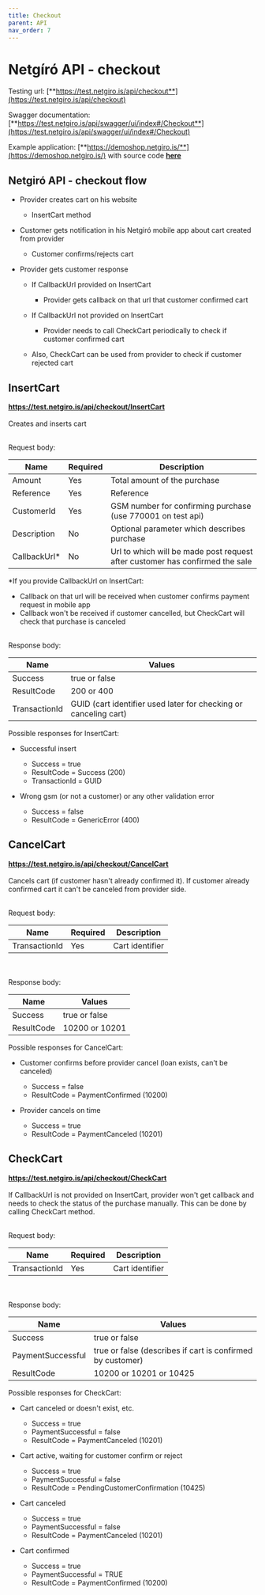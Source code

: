 ```yaml
---
title: Checkout
parent: API
nav_order: 7
---
```


# Netgíró API - checkout

Testing url: [**https://test.netgiro.is/api/checkout**](https://test.netgiro.is/api/checkout)

Swagger documentation: [**https://test.netgiro.is/api/swagger/ui/index#/Checkout**](https://test.netgiro.is/api/swagger/ui/index#/Checkout)

Example application: [**https://demoshop.netgiro.is/**](https://demoshop.netgiro.is/) with source code [**here**](https://github.com/netgiro/api-demo-client)

## Netgiró API - checkout flow
- Provider creates cart on his website
	- InsertCart method
    
- Customer gets notification in his Netgiró mobile app about cart created from provider
	- Customer confirms/rejects cart
    
- Provider gets customer response
	- If CallbackUrl provided on InsertCart
		- Provider gets callback on that url that customer confirmed cart

	- If CallbackUrl not provided on InsertCart
		- Provider needs to call CheckCart periodically to check if customer confirmed cart

	- Also, CheckCart can be used from provider to check if customer rejected cart

## InsertCart
**https://test.netgiro.is/api/checkout/InsertCart**
<br><br>
Creates and inserts cart

 <br>
Request body:

| Name  | Required | Description |
| ------------- | ------------- |------------- |
| Amount  | Yes | Total amount of the purchase  |
| Reference  | Yes | Reference |
| CustomerId | Yes | GSM number for confirming purchase (use 770001 on test api) |
| Description | No | Optional parameter which describes purchase |
| CallbackUrl*| No | Url to which will be made post request after customer has confirmed the sale |

*If you provide CallbackUrl on InsertCart:
  - Callback on that url will be received when customer confirms payment request in mobile app
  - Callback won't be received if customer cancelled, but CheckCart will check that purchase is canceled
 <br> <br>

Response body:

| Name | Values |
| ------------- |------------- |
| Success | true or false |
| ResultCode | 200 or 400 |
| TransactionId | GUID (cart identifier used later for checking or canceling cart) |


Possible responses for InsertCart:
  - Successful insert
      - Success = true
      - ResultCode = Success (200)
      - TransactionId = GUID

  - Wrong gsm (or not a customer) or any other validation error
    - Success = false
    - ResultCode = GenericError (400)

## CancelCart
**https://test.netgiro.is/api/checkout/CancelCart**
 <br><br>
Cancels cart (if customer hasn't already confirmed it). If customer already confirmed cart it can't be canceled from provider side.

 <br>
Request body:

| Name  | Required | Description |
| ------------- | ------------- |------------- |
| TransactionId  | Yes | Cart identifier  |

 <br> <br>
Response body:

| Name  | Values |
| ------------- | ------------- |
| Success | true or false |
| ResultCode | 10200 or 10201 |


Possible responses for CancelCart:
  - Customer confirms before provider cancel (loan exists, can't be canceled)
    - Success = false
    - ResultCode = PaymentConfirmed (10200)
			
  - Provider cancels on time
    - Success = true
    - ResultCode = PaymentCanceled (10201)


## CheckCart
**https://test.netgiro.is/api/checkout/CheckCart**
 <br><br>
If CallbackUrl is not provided on InsertCart, provider won't get callback and needs to check the status of the purchase manually.
This can be done by calling CheckCart method.

 <br>
Request body:

| Name  | Required | Description |
| ------------- | ------------- |------------- |
| TransactionId  | Yes | Cart identifier  |

<br><br>
Response body:

| Name  | Values |
| ------------- | ------------- |
| Success | true or false |
| PaymentSuccessful | true or false (describes if cart is confirmed by customer) |
| ResultCode | 10200 or 10201 or 10425 |

Possible responses for CheckCart:
  - Cart canceled or doesn't exist, etc.
    - Success = true
    - PaymentSuccessful = false
    - ResultCode = PaymentCanceled (10201)
	
  - Cart active, waiting for customer confirm or reject
    - Success = true
    - PaymentSuccessful = false
    - ResultCode = PendingCustomerConfirmation (10425)
	
  - Cart canceled
    - Success = true
    - PaymentSuccessful = false
    - ResultCode = PaymentCanceled (10201)

  - Cart confirmed
    - Success = true
    - PaymentSuccessful = TRUE
    - ResultCode = PaymentConfirmed (10200)
